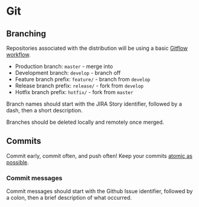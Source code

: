 # Git

## Branching

Repositories associated with the distribution will be using a basic [Gitflow workflow](https://www.atlassian.com/git/tutorials/comparing-workflows/gitflow-workflow).

* Production branch: `master` - merge into
* Development branch: `develop` - branch off
* Feature branch prefix: `feature/` - branch from `develop`
* Release branch prefix: `release/` - fork from `develop`
* Hotfix branch prefix: `hotfix/` - fork from `master`

Branch names should start with the JIRA Story identifier, followed by a dash, then a short description.

Branches should be deleted locally and remotely once merged.

## Commits

Commit early, commit often, and push often! Keep your commits [atomic as possible](http://seesparkbox.com/foundry/atomic_commits_with_git).

### Commit messages

Commit messages should start with the Github Issue identifier, followed by a colon, then a brief description of what occurred.
